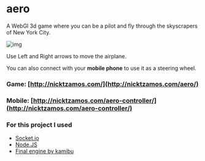 # aero
A WebGl 3d game where you can be a pilot and fly through the skyscrapers of New York City.

![img](https://ntzamos.github.io/aero/img.png)

Use Left and Right arrows to move the airplane.

You can also connect with your **mobile phone** to use it as a steering wheel.

### Game: [http://nicktzamos.com/](http://nicktzamos.com/aero/)
### Mobile: [http://nicktzamos.com/aero-controller/](http://nicktzamos.com/aero-controller/)

### For this project I used
* [Socket.io](https://socket.io/)
* [Node.JS](https://nodejs.org/en/)
* [Final engine by kamibu](https://github.com/kamibu/finalengine)